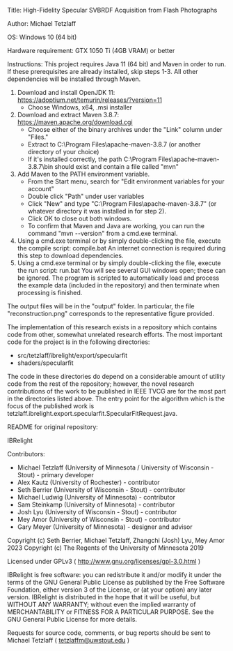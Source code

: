 Title: High-Fidelity Specular SVBRDF Acquisition from Flash Photographs

Author: Michael Tetzlaff

OS: Windows 10 (64 bit)

Hardware requirement: GTX 1050 Ti (4GB VRAM) or better

Instructions:
This project requires Java 11 (64 bit) and Maven in order to run.  If these prerequisites are already installed, skip steps 1-3.
All other dependencies will be installed through Maven.
1. 	Download and install OpenJDK 11: https://adoptium.net/temurin/releases/?version=11
	- Choose Windows, x64, .msi installer
2. 	Download and extract Maven 3.8.7: https://maven.apache.org/download.cgi
	- Choose either of the binary archives under the "Link" column under "Files."
	- Extract to C:\Program Files\apache-maven-3.8.7 (or another directory of your choice)
	- If it's installed correctly, the path C:\Program Files\apache-maven-3.8.7\bin should exist and contain a file called "mvn"
3. 	Add Maven to the PATH environment variable.
	- From the Start menu, search for "Edit environment variables for your account"
	- Double click "Path" under user variables
	- Click "New" and type "C:\Program Files\apache-maven-3.8.7" (or whatever directory it was installed in for step 2).
	- Click OK to close out both windows.
	- To confirm that Maven and Java are working, you can run the command "mvn --version" from a cmd.exe terminal.
4. 	Using a cmd.exe terminal or by simply double-clicking the file, execute the compile script: compile.bat
	An internet connection is required during this step to download dependencies.
5. 	Using a cmd.exe terminal or by simply double-clicking the file, execute the run script: run.bat
	You will see several GUI windows open; these can be ignored.  The program is scripted to automatically load and process the example data (included in the repository) and then terminate when processing is finished.

The output files will be in the "output" folder.  In particular, the file "reconstruction.png" corresponds to the representative figure provided.

The implementation of this research exists in a repository which contains code from other, somewhat unrelated research efforts.  The most important code for the project is in the following directories:
-	src/tetzlaff/ibrelight/export/specularfit
-	shaders/specularfit

The code in these directories do depend on a considerable amount of utility code from the rest of the repository; however, the novel research contributions of the work to be published in IEEE TVCG are for the most part in the directories listed above.
The entry point for the algorithm which is the focus of the published work is tetzlaff.ibrelight.export.specularfit.SpecularFitRequest.java.


README for original repository:

IBRelight

Contributors:
- Michael Tetzlaff (University of Minnesota / University of Wisconsin - Stout) - primary developer
- Alex Kautz (University of Rochester) - contributor
- Seth Berrier (University of Wisconsin - Stout) - contributor
- Michael Ludwig (University of Minnesota) - contributor
- Sam Steinkamp (University of Minnesota) - contributor
- Josh Lyu (University of Wisconsin - Stout) - contributor
- Mey Amor (University of Wisconsin - Stout) - contributor
- Gary Meyer (University of Minnesota) - designer and advisor

Copyright (c) Seth Berrier, Michael Tetzlaff, Zhangchi (Josh) Lyu, Mey Amor 2023
Copyright (c) The Regents of the University of Minnesota 2019

Licensed under GPLv3 
( http://www.gnu.org/licenses/gpl-3.0.html )

IBRelight is free software: you can redistribute it and/or modify it under the terms of the GNU General Public License as published by the Free Software Foundation, either version 3 of the License, or (at your option) any later version.
IBRelight is distributed in the hope that it will be useful, but WITHOUT ANY WARRANTY; without even the implied warranty of MERCHANTABILITY or FITNESS FOR A PARTICULAR PURPOSE.  See the GNU General Public License for more details.
 
Requests for source code, comments, or bug reports should be sent to
Michael Tetzlaff ( tetzlaffm@uwstout.edu )
